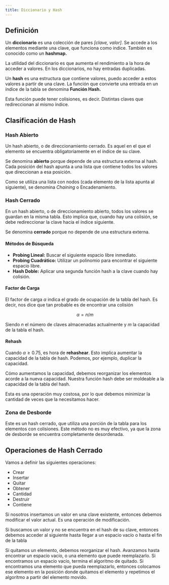 ```yaml
---
title: Diccionario y Hash
---
```


## Definición

Un **diccionario** es una colección de pares *[clave, valor]*. Se accede a los elementos mediante una clave, que funciona como índice. También es conocido como un **hashmap.**

La utilidad del diccionario es que aumenta el rendimiento a la hora de acceder a valores. En los diccionarios, no hay entradas duplicadas.

Un **hash** es una estructura que contiene valores, puedo acceder a estos valores a partir de una clave. La función que convierte una entrada en un índice de la tabla se denomina **Función Hash.**

Esta función puede tener colisiones, es decir. Distintas claves que redireccionan al mismo índice.

## Clasificación de Hash

### Hash Abierto

Un hash abierto, o de direccionamiento cerrado. Es aquel en el que el elemento se encuentra obligatoriamente en el índice de su clave.

Se denomina **abierto** porque depende de una estructura externa al hash. Cada posición del hash apunta a una lista que contiene todos los valores que direccionan a esa posición.

Como se utiliza una lista con nodos (cada elemento de la lista apunta al siguiente), se denomina *Chaining* o Encadenamiento.

### Hash Cerrado

En un hash abierto, o de direccionamiento abierto, todos los valores se guardan en la misma tabla. Esto implica que, cuando hay una colisión, se debe redireccionar la clave hacia el índice siguiente.

Se denomina **cerrado** porque no depende de una estructura externa.

#### Métodos de Búsqueda

- **Probing Lineal:** Buscar el siguiente espacio libre inmediato.
- **Probing Cuadrático:** Utilizar un polinomio para encontrar el siguiente espacio libre.
- **Hash Doble:** Aplicar una segunda función hash a la clave cuando hay colisión.

#### Factor de Carga

El factor de carga $\alpha$ indica el grado de ocupación de la tabla del hash. Es decir, nos dice que tan probable es de encontrar una colisión

$$
\alpha = n/m
$$

Siendo $n$ el número de claves almacenadas actualmente y $m$ la capacidad de la tabla el hash.

#### Rehash

Cuando $\alpha ≥ 0.75$, es hora de **rehashear**. Esto implica aumentar la capacidad de la tabla de hash. Podemos, por ejemplo, duplicar la capacidad.

Cómo aumentamos la capacidad, debemos reorganizar los elementos acorde a la nueva capacidad. Nuestra función hash debe ser moldeable a la capacidad de la tabla del hash.

Esta es una operación muy costosa, por lo que debemos minimizar la cantidad de veces que la necesitamos hacer.

### Zona de Desborde

Este es un hash cerrado, que utiliza una porción de la tabla para los elementos con colisiones. Este método no es muy efectivo, ya que la zona de desborde se encuentra completamente desordenada.

## Operaciones de Hash Cerrado

Vamos a definir las siguientes operaciones:

- Crear
- Insertar
- Quitar
- Obtener
- Cantidad
- Destruir
- Contiene

Si nosotros insertamos un valor en una clave existente, entonces debemos modificar el valor actual. Es una operación de modificación.

Si buscamos un valor y no se encuentra en el hash de su clave, entonces debemos acceder al siguiente hasta llegar a un espacio vacío o hasta el fin de la tabla

Si quitamos un elemento, debemos reorganizar el hash. Avanzamos hasta encontrar un espacio vacío, o una elemento que puede reemplazarlo. Si encontramos un espacio vacío, termina el algoritmo de quitado. Si encontramos una elemento que pueda reemplazarlo, entonces colocamos ese elemento en la posición donde quitamos el elemento y repetimos el algoritmo a partir del elemento movido.
